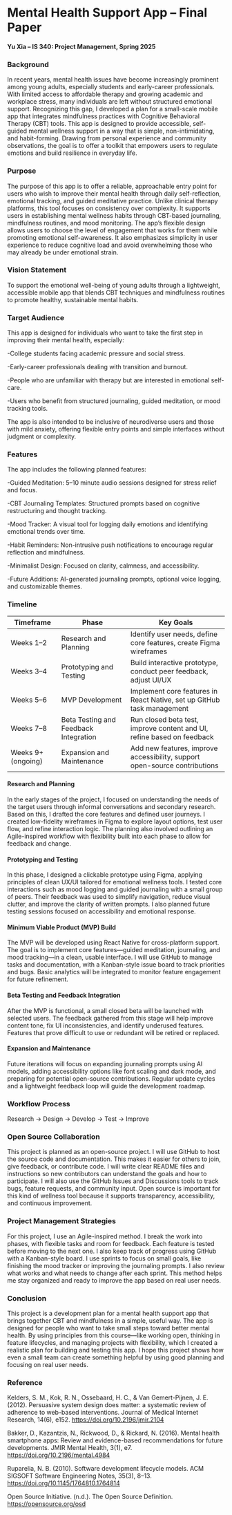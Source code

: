 # Mental Health Support App – Final Paper  
**Yu Xia – IS 340: Project Management, Spring 2025**


### Background   
In recent years, mental health issues have become increasingly prominent among young adults, especially students and early-career professionals. With limited access to affordable therapy and growing academic and workplace stress, many individuals are left without structured emotional support. Recognizing this gap, I developed a plan for a small-scale mobile app that integrates mindfulness practices with Cognitive Behavioral Therapy (CBT) tools. This app is designed to provide accessible, self-guided mental wellness support in a way that is simple, non-intimidating, and habit-forming. Drawing from personal experience and community observations, the goal is to offer a toolkit that empowers users to regulate emotions and build resilience in everyday life.

### Purpose
The purpose of this app is to offer a reliable, approachable entry point for users who wish to improve their mental health through daily self-reflection, emotional tracking, and guided meditative practice. Unlike clinical therapy platforms, this tool focuses on consistency over complexity. It supports users in establishing mental wellness habits through CBT-based journaling, mindfulness routines, and mood monitoring. The app’s flexible design allows users to choose the level of engagement that works for them while promoting emotional self-awareness. It also emphasizes simplicity in user experience to reduce cognitive load and avoid overwhelming those who may already be under emotional strain.

### Vision Statement     

To support the emotional well-being of young adults through a lightweight, accessible mobile app that blends CBT techniques and mindfulness routines to promote healthy, sustainable mental habits.

### Target Audience

This app is designed for individuals who want to take the first step in improving their mental health, especially:

-College students facing academic pressure and social stress.

-Early-career professionals dealing with transition and burnout.

-People who are unfamiliar with therapy but are interested in emotional self-care.

-Users who benefit from structured journaling, guided meditation, or mood tracking tools.

The app is also intended to be inclusive of neurodiverse users and those with mild anxiety, offering flexible entry points and simple interfaces without judgment or complexity.


### Features      
The app includes the following planned features:

-Guided Meditation: 5–10 minute audio sessions designed for stress relief and focus.

-CBT Journaling Templates: Structured prompts based on cognitive restructuring and thought tracking.

-Mood Tracker: A visual tool for logging daily emotions and identifying emotional trends over time.

-Habit Reminders: Non-intrusive push notifications to encourage regular reflection and mindfulness.

-Minimalist Design: Focused on clarity, calmness, and accessibility.

-Future Additions: AI-generated journaling prompts, optional voice logging, and customizable themes.

### Timeline

| Timeframe           | Phase                                  | Key Goals                                                                 |
|---------------------|-----------------------------------------|---------------------------------------------------------------------------|
| Weeks 1–2           | Research and Planning                   | Identify user needs, define core features, create Figma wireframes       |
| Weeks 3–4           | Prototyping and Testing                 | Build interactive prototype, conduct peer feedback, adjust UI/UX         |
| Weeks 5–6           | MVP Development                         | Implement core features in React Native, set up GitHub task management   |
| Weeks 7–8           | Beta Testing and Feedback Integration   | Run closed beta test, improve content and UI, refine based on feedback   |
| Weeks 9+ (ongoing)  | Expansion and Maintenance               | Add new features, improve accessibility, support open-source contributions |


#### Research and Planning

In the early stages of the project, I focused on understanding the needs of the target users through informal conversations and secondary research. Based on this, I drafted the core features and defined user journeys. I created low-fidelity wireframes in Figma to explore layout options, test user flow, and refine interaction logic. The planning also involved outlining an Agile-inspired workflow with flexibility built into each phase to allow for feedback and change.

#### Prototyping and Testing

In this phase, I designed a clickable prototype using Figma, applying principles of clean UX/UI tailored for emotional wellness tools. I tested core interactions such as mood logging and guided journaling with a small group of peers. Their feedback was used to simplify navigation, reduce visual clutter, and improve the clarity of written prompts. I also planned future testing sessions focused on accessibility and emotional response.

#### Minimum Viable Product (MVP) Build

The MVP will be developed using React Native for cross-platform support. The goal is to implement core features—guided meditation, journaling, and mood tracking—in a clean, usable interface. I will use GitHub to manage tasks and documentation, with a Kanban-style issue board to track priorities and bugs. Basic analytics will be integrated to monitor feature engagement for future refinement.

#### Beta Testing and Feedback Integration

After the MVP is functional, a small closed beta will be launched with selected users. The feedback gathered from this stage will help improve content tone, fix UI inconsistencies, and identify underused features. Features that prove difficult to use or redundant will be retired or replaced.

#### Expansion and Maintenance

Future iterations will focus on expanding journaling prompts using AI models, adding accessibility options like font scaling and dark mode, and preparing for potential open-source contributions. Regular update cycles and a lightweight feedback loop will guide the development roadmap.

### Workflow Process
Research → Design → Develop → Test → Improve

### Open Source Collaboration

This project is planned as an open-source project. I will use GitHub to host the source code and documentation. This makes it easier for others to join, give feedback, or contribute code. I will write clear README files and instructions so new contributors can understand the goals and how to participate. I will also use the GitHub Issues and Discussions tools to track bugs, feature requests, and community input. Open source is important for this kind of wellness tool because it supports transparency, accessibility, and continuous improvement.

### Project Management Strategies

For this project, I use an Agile-inspired method. I break the work into phases, with flexible tasks and room for feedback. Each feature is tested before moving to the next one. I also keep track of progress using GitHub with a Kanban-style board. I use sprints to focus on small goals, like finishing the mood tracker or improving the journaling prompts. I also review what works and what needs to change after each sprint. This method helps me stay organized and ready to improve the app based on real user needs.

### Conclusion

This project is a development plan for a mental health support app that brings together CBT and mindfulness in a simple, useful way. The app is designed for people who want to take small steps toward better mental health. By using principles from this course—like working open, thinking in feature lifecycles, and managing projects with flexibility, which I created a realistic plan for building and testing this app. I hope this project shows how even a small team can create something helpful by using good planning and focusing on real user needs.

### Reference
Kelders, S. M., Kok, R. N., Ossebaard, H. C., & Van Gemert-Pijnen, J. E. (2012).
Persuasive system design does matter: a systematic review of adherence to web-based interventions.
Journal of Medical Internet Research, 14(6), e152. https://doi.org/10.2196/jmir.2104

Bakker, D., Kazantzis, N., Rickwood, D., & Rickard, N. (2016).
Mental health smartphone apps: Review and evidence-based recommendations for future developments.
JMIR Mental Health, 3(1), e7. https://doi.org/10.2196/mental.4984

Ruparelia, N. B. (2010).
Software development lifecycle models.
ACM SIGSOFT Software Engineering Notes, 35(3), 8–13. https://doi.org/10.1145/1764810.1764814

Open Source Initiative. (n.d.).
The Open Source Definition.
https://opensource.org/osd
